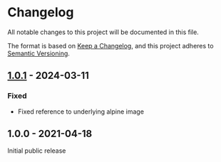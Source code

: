# Changelog

All notable changes to this project will be documented in this file.

The format is based on [Keep a Changelog](https://keepachangelog.com/en/1.0.0/),
and this project adheres to [Semantic Versioning](https://semver.org/spec/v2.0.0.html).

## [1.0.1] - 2024-03-11

### Fixed

- Fixed reference to underlying alpine image

## 1.0.0 - 2021-04-18

Initial public release

[Unreleased]: https://github.com/koppor/cpdfsqueeze-action/compare/1.0.1...edge
[1.0.1]: https://github.com/koppor/cpdfsqueeze-action/compare/1.0.0...1.0.1
